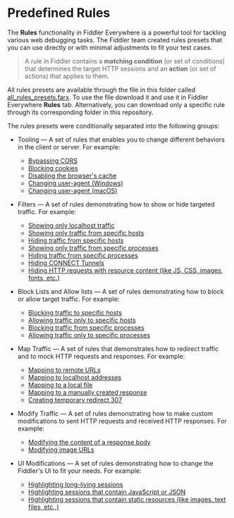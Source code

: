 # Predefined Rules

The **Rules** functionality in Fiddler Everywhere is a powerful tool for tackling various web debugging tasks. The Fiddler team created rules presets that you can use directly or with minimal adjustments to fit your test cases.

>A rule in Fiddler contains a **matching condition** (or set of conditions) that determines the target HTTP sessions and an **action** (or set of actions) that applies to them.

All rules presets are available through the file in this folder called [all_rules_presets.farx](./all_rules_presets.farx). To use the file download it and use it in Fiddler Everywhere **Rules** tab. Alternatively, you can download only a specific rule through its corresponding folder in this repository.

The rules presets were conditionally separated into the following groups:

- Tooling &mdash; A set of rules that enables you to change different behaviors in the client or server. For example:
   * [Bypassing CORS](./bypass-cors/)
   * [Blocking cookies](./block-cookies/)
   * [Disabling the browser's cache](./no-caching/)
   * [Changing user-agent (Windows)](./changing-user-agent-chrome-windows/)
   * [Changing user-agent (macOS)](./changing-user-agent-chrome-macos/)

- Filters &mdash; A set of rules demonstrating how to show or hide targeted traffic. For example:
   * [Showing only localhost traffic](./show-only-localhost/)
   * [Showing only traffic from specific hosts](./show-only-specific-hosts/)
   * [Hiding traffic from specific hosts](./hide-specific-hosts/)
   * [Showing only traffic from specific processes](./show-only-specific-processes/)
   * [Hiding traffic from specific processes](./hide-specific-processes/)
   * [Hiding CONNECT Tunnels](./hide-connect-tunnels/)
   * [Hiding HTTP requests with resource content (like JS, CSS, images, fonts, etc.)](./hide-resource-requests/)

- Block Lists and Allow lists &mdash; A set of rules demonstrating how to block or allow target traffic. For example:
    * [Blocking traffic to specific hosts](./block-traffic-to-specific-hosts/)
    * [Allowing traffic only to specific hosts](./allow-traffic-only-from-specific-hosts/)
    * [Blocking traffic from specific processes](./block-traffic-to-specific-processes/)
    * [Allowing traffic only to specific processes](./allow-traffic-only-from-specific-processes/)

- Map Traffic &mdash; A set of rules that demonstrates how to redirect traffic and to mock HTTP requests and responses. For example:
    * [Mapping to remote URLs](./map-remote-utls/)
    * [Mapping to localhost addresses](./map-remote-localhost/)
    * [Mapping to a local file](./map-local-file/)
    * [Mapping to a manually created response](./map-local-manual/)
    * [Creating temporary redirect 307](./redirect-utl-307/)

- Modify Traffic &mdash; A set of rules demonstrating how to make custom modifications to sent HTTP requests and received HTTP responses. For example:
    * [Modifying the content of a response body](./modify-insert-html/)
    * [Modifying image URLs](./modify-image-endpoint-local/)

- UI Modifications &mdash; A set of rules demonstrating how to change the Fiddler's UI to fit your needs. For example:
    * [Highlighting long-living sessions](./mark-long-living-sessions/)
    * [Highlighting sessions that contain JavaScript or JSON](./mark-scripts-and-jsons/)
    * [Highlighting sessions that contain static resources (like images, text files, etc.,)](./mark-static-objects/)
